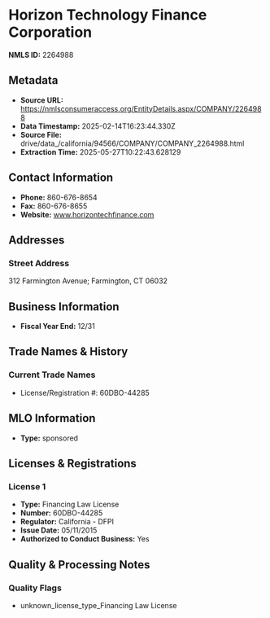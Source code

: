 # Horizon Technology Finance Corporation

**NMLS ID:** 2264988

## Metadata
- **Source URL:** https://nmlsconsumeraccess.org/EntityDetails.aspx/COMPANY/2264988
- **Data Timestamp:** 2025-02-14T16:23:44.330Z
- **Source File:** drive/data_/california/94566/COMPANY/COMPANY_2264988.html
- **Extraction Time:** 2025-05-27T10:22:43.628129

## Contact Information
- **Phone:** 860-676-8654
- **Fax:** 860-676-8655
- **Website:** www.horizontechfinance.com

## Addresses
### Street Address
312 Farmington Avenue; Farmington, CT 06032

## Business Information
- **Fiscal Year End:** 12/31

## Trade Names & History
### Current Trade Names
- License/Registration #: 60DBO-44285

## MLO Information
- **Type:** sponsored

## Licenses & Registrations

### License 1
- **Type:** Financing Law License
- **Number:** 60DBO-44285
- **Regulator:** California - DFPI
- **Issue Date:** 05/11/2015
- **Authorized to Conduct Business:** Yes

## Quality & Processing Notes
### Quality Flags
- unknown_license_type_Financing Law License
